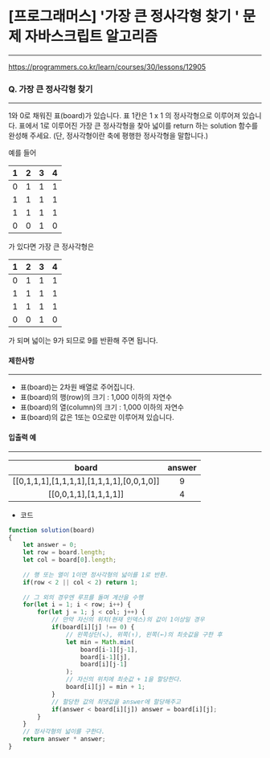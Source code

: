 # [프로그래머스] '가장 큰 정사각형 찾기 ' 문제 자바스크립트 알고리즘
-------
https://programmers.co.kr/learn/courses/30/lessons/12905
### Q. 가장 큰 정사각형 찾기 
-----

1와 0로 채워진 표(board)가 있습니다. 표 1칸은 1 x 1 의 정사각형으로 이루어져 있습니다. 표에서 1로 이루어진 가장 큰 정사각형을 찾아 넓이를 return 하는 solution 함수를 완성해 주세요. (단, 정사각형이란 축에 평행한 정사각형을 말합니다.)

예를 들어

|1|	2|	3|	4|
|:---:|:---:|:---:|:---:|
|0|	1|	1|	1|
|1|	1|	1|	1|
|1|	1|	1|	1|
|0|	0|	1|	0|

가 있다면 가장 큰 정사각형은

|1	|2|	3|	4|
|:---:|:---:|:---:|:---:|
|0	|1|	1|	1|
|1	|1|	1|	1|
|1	|1|	1|	1|
|0	|0|	1|	0|

가 되며 넓이는 9가 되므로 9를 반환해 주면 됩니다.


#### 제한사항 
---
* 표(board)는 2차원 배열로 주어집니다.
* 표(board)의 행(row)의 크기 : 1,000 이하의 자연수
* 표(board)의 열(column)의 크기 : 1,000 이하의 자연수
* 표(board)의 값은 1또는 0으로만 이루어져 있습니다.


#### 입출력 예  
-----
|board|	answer|
|:---:|:---:|
|[[0,1,1,1],[1,1,1,1],[1,1,1,1],[0,0,1,0]]|	9|
|[[0,0,1,1],[1,1,1,1]]|	4|


* 코드 
```js
function solution(board)
{
    let answer = 0;
    let row = board.length;
    let col = board[0].length;
    
    // 행 또는 열이 1이면 정사각형의 넓이를 1로 반환.
    if(row < 2 || col < 2) return 1;
    
    // 그 외의 경우엔 루프를 돌며 계산을 수행
    for(let i = 1; i < row; i++) {
        for(let j = 1; j < col; j++) {
            // 만약 자신의 위치(현재 인덱스)의 값이 1이상일 경우
            if(board[i][j] !== 0) {
            	// 왼쪽상단(↖︎), 위쪽(↑), 왼쪽(←)의 최솟값을 구한 후 
                let min = Math.min(
                    board[i-1][j-1], 
                    board[i-1][j], 
                    board[i][j-1]
                );
                // 자신의 위치에 최솟값 + 1을 할당한다.
                board[i][j] = min + 1;
            }
            // 할당한 값의 최댓값을 answer에 할당해주고
            if(answer < board[i][j]) answer = board[i][j];
        }
    }
    // 정사각형의 넓이를 구한다.
    return answer * answer;
}

   
``` 



